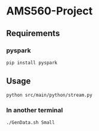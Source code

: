 # AMS560-Project

## Requirements
### pyspark
`pip install pyspark`

## Usage
`python src/main/python/stream.py`

### In another terminal
`./GenData.sh Small`